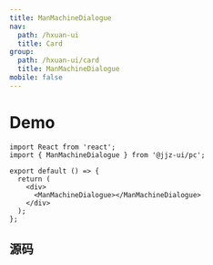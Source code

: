 ```yaml
---
title: ManMachineDialogue
nav:
  path: /hxuan-ui
  title: Card
group:
  path: /hxuan-ui/card
  title: ManMachineDialogue
mobile: false
---
```


# Demo

```tsx
import React from 'react';
import { ManMachineDialogue } from '@jjz-ui/pc';

export default () => {
  return (
    <div>
      <ManMachineDialogue></ManMachineDialogue>
    </div>
  );
};
```

<API></API>

## 源码

<code src="./index.tsx" />

